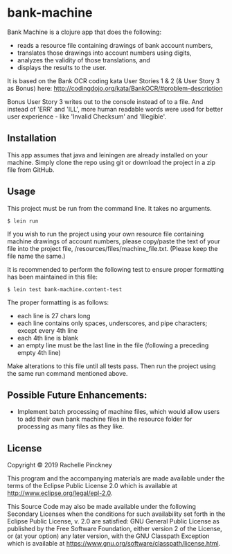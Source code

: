 # bank-machine

Bank Machine is a clojure app that does the following:
 - reads a resource file containing drawings of bank account numbers,
 - translates those drawings into account numbers using digits,
 - analyzes the validity of those translations, and
 - displays the results to the user.

It is based on the Bank OCR coding kata User Stories 1 & 2 (& User Story 3 as Bonus) here:
http://codingdojo.org/kata/BankOCR/#problem-description

Bonus User Story 3 writes out to the console instead of to a file. And instead of 'ERR' and 'ILL',
more human readable words were used for better user experience - like 'Invalid Checksum' and
'Illegible'.

## Installation

This app assumes that java and leiningen are already installed on your machine.
Simply clone the repo using git or download the project in a zip file from GitHub.

## Usage

This project must be run from the command line. It takes no arguments. 

    $ lein run
    
If you wish to run the project using your own resource file containing machine drawings
of account numbers, please copy/paste the text of your file into the project file,
/resources/files/machine_file.txt. (Please keep the file name the same.)

It is recommended to perform the following test to ensure proper formatting has been maintained in this file:

    $ lein test bank-machine.content-test
    
The proper formatting is as follows:
 - each line is 27 chars long
 - each line contains only spaces, underscores, and pipe characters; except every 4th line
 - each 4th line is blank
 - an empty line must be the last line in the file (following a preceding empty 4th line)
 
Make alterations to this file until all tests pass. Then run the project using the same
run command mentioned above.

## Possible Future Enhancements:

 - Implement batch processing of machine files, which would allow users to add their own bank
 machine files in the resource folder for processing as many files as they like. 
 

## License

Copyright © 2019 Rachelle Pinckney

This program and the accompanying materials are made available under the
terms of the Eclipse Public License 2.0 which is available at
http://www.eclipse.org/legal/epl-2.0.

This Source Code may also be made available under the following Secondary
Licenses when the conditions for such availability set forth in the Eclipse
Public License, v. 2.0 are satisfied: GNU General Public License as published by
the Free Software Foundation, either version 2 of the License, or (at your
option) any later version, with the GNU Classpath Exception which is available
at https://www.gnu.org/software/classpath/license.html.
